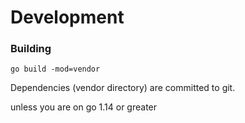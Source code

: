 # Development


### Building

`go build -mod=vendor`

Dependencies (vendor directory) are committed to git.

unless you are on go 1.14 or greater
